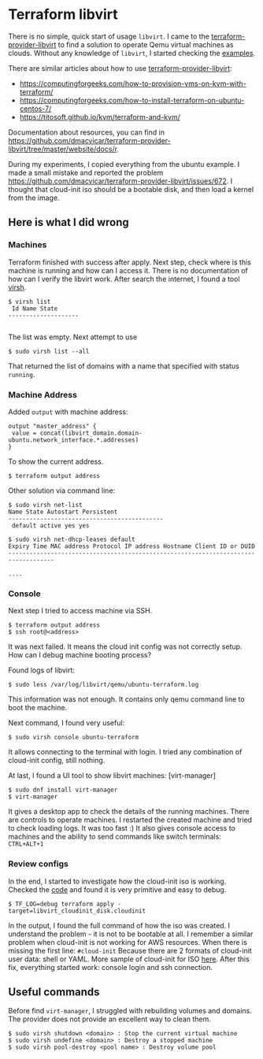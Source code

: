 # Terraform libvirt

There is no simple, quick start of usage `libvirt`.
I came to the [terraform-provider-libvirt]
to find a solution to operate Qemu virtual machines as clouds.
Without any knowledge of `libvirt`, I started checking the [examples](https://github.com/dmacvicar/terraform-provider-libvirt/tree/master/examples/v0.12/ubuntu).

There are similar articles about how to use [terraform-provider-libvirt]:

- https://computingforgeeks.com/how-to-provision-vms-on-kvm-with-terraform/
- https://computingforgeeks.com/how-to-install-terraform-on-ubuntu-centos-7/
- https://titosoft.github.io/kvm/terraform-and-kvm/

Documentation about resources, you can find in https://github.com/dmacvicar/terraform-provider-libvirt/tree/master/website/docs/r.

During my experiments, I copied everything from the ubuntu example.
I made a small mistake and reported the problem https://github.com/dmacvicar/terraform-provider-libvirt/issues/672.
I thought that cloud-init iso should be a bootable disk, and then load a kernel from the image.

## Here is what I did wrong

### Machines

Terraform finished with success after apply. Next step, check where is this machine is running and how can I access it.
There is no documentation of how can I verify the libvirt work.
After search the internet, I found a tool [virsh](https://linux.die.net/man/1/virsh).


```shell
$ virsh list
 Id Name State
--------------------


```

The list was empty. Next attempt to use

```shell
$ sudo virsh list --all
```

That returned the list of domains with a name that specified with status `running`.


### Machine Address

Added `output` with machine address:

```hcl
output "master_address" {
 value = concat(libvirt_domain.domain-ubuntu.network_interface.*.addresses)
}
```

To show the current address.

```shell
$ terraform output address
```

Other solution via command line:

```shell
$ sudo virsh net-list
Name State Autostart Persistent
--------------------------------------------
 default active yes yes

$ sudo virsh net-dhcp-leases default
Expiry Time MAC address Protocol IP address Hostname Client ID or DUID
-----------------------------------------------------------------------------------

....
```

### Console

Next step I tried to access machine via SSH.

```shell
$ terraform output address
$ ssh root@<address>
```

It was next failed. It means the cloud init config was not correctly setup.
How can I debug machine booting process?

Found logs of libvirt:

```shell
$ sudo less /var/log/libvirt/qemu/ubuntu-terraform.log
```

This information was not enough. It contains only qemu command line to boot the machine.

Next command, I found very useful:

```shell
$ sudo virsh console ubuntu-terraform
```

It allows connecting to the terminal with login. I tried any combination of cloud-init config, still nothing.

At last, I found a UI tool to show libvirt machines: [virt-manager]

```shell
$ sudo dnf install virt-manager
$ virt-manager
```

It gives a desktop app to check the details of the running machines. There are controls to operate machines.
I restarted the created machine and tried to check loading logs.
It was too fast :)
It also gives console access to machines and the ability to send commands like switch terminals: `CTRL+ALT+1`

### Review configs

In the end, I started to investigate how the cloud-init iso is working. Checked the [code](https://github.com/dmacvicar/terraform-provider-libvirt/blob/master/libvirt/cloudinit_def.go#L135) and found it is very primitive and easy to debug.

```shell
$ TF_LOG=debug terraform apply -target=libvirt_cloudinit_disk.cloudinit
```

In the output, I found the full command of how the iso was created. I understand the problem - it is not to be bootable at all.
I remember a similar problem when cloud-init is not working for AWS resources. When there is missing the first line: `#cloud-init`
Because there are 2 formats of cloud-init user data: shell or YAML.
More sample of cloud-init for ISO [here](https://cloudinit.readthedocs.io/en/latest/topics/datasources/nocloud.html).
After this fix, everything started work: console login and ssh connection.


## Useful commands

Before find `virt-manager`, I struggled with rebuilding volumes and domains.
The provider does not provide an excellent way to clean them.

```shell
$ sudo virsh shutdown <domain> : Stop the current virtual machine
$ sudo virsh undefine <domain> : Destroy a stopped machine
$ sudo virsh pool-destroy <pool name> : Destroy volume pool
```

[terraform-provider-libvirt]: https://github.com/dmacvicar/terraform-provider-libvirt
